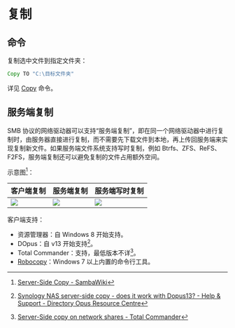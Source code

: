# 复制
## 命令
复制选中文件到指定文件夹：
```cmd
Copy TO "C:\目标文件夹"
```

详见 [Copy](/Manual/reference/command_reference/internal_commands/copy.zh.md) 命令。

## 服务端复制
SMB 协议的网络驱动器可以支持“服务端复制”，即在同一个网络驱动器中进行复制时，由服务器直接进行复制，而不需要先下载文件到本地，再上传回服务端来实现复制新文件。如果服务端文件系统支持写时复制，例如 Btrfs、ZFS、ReFS、F2FS，服务端复制还可以避免复制的文件占用额外空间。

示意图[^sambawiki]：

客户端复制 | 服务端复制 | 服务端写时复制
--- | --- | ---
![](https://wiki.samba.org/images/1/12/Traditional_copy.png) | ![](https://wiki.samba.org/images/2/23/Serverside_copy.png) | ![](https://wiki.samba.org/images/9/9c/Btrfs_serverside_copy.png)

客户端支持：
- 资源管理器：自 Windows 8 开始支持。
- DOpus：自 v13 开始支持[^do]。
- Total Commander：支持，最低版本不详[^tc]。
- [Robocopy](https://learn.microsoft.com/zh-cn/windows-server/administration/windows-commands/robocopy)：Windows 7 以上内置的命令行工具。

[^sambawiki]: [Server-Side Copy - SambaWiki](https://wiki.samba.org/index.php/Server-Side_Copy)
[^do]: [Synology NAS server-side copy - does it work with Dopus13? - Help & Support - Directory Opus Resource Centre](https://resource.dopus.com/t/synology-nas-server-side-copy-does-it-work-with-dopus13/48583?u=chaoses-ib)
[^tc]: [Server-Side copy on network shares - Total Commander](https://www.ghisler.ch/board/viewtopic.php?t=43945)